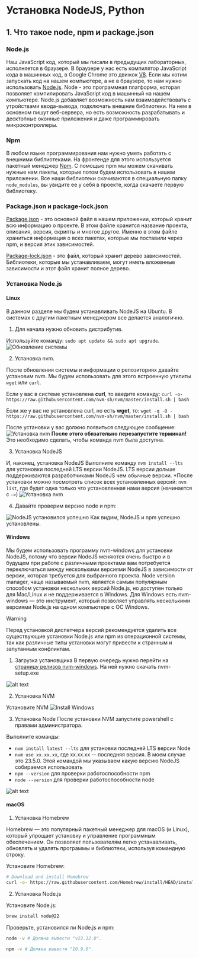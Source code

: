 # Установка NodeJS, Python

## 1. Что такое node, npm и package.json

### Node.js

Наш JavaScript код, который мы писали в предыдущих лабораторных, исполняется в браузере. В браузере у нас есть компилятор JavaScript кода в машинных код, в Google Chrome это движок [V8][v8]. Если мы хотим запускать код на нашем компьютере, а не в браузере, то нам нужно использовать [Node.js][node]. Node - это программная платформа, которая позволяет компилировать JavaScript код в машинный на нашем компьютере. Node.js добавляет возможность нам взаимодействовать с утройствами ввода-вывода, подключать внешние библиотеки. На нем в основном пишут веб-сервера, но есть возможность разрабатывать и десктопные оконные приложения и даже программировать микроконтроллеры.

### Npm

В любом языке программирования нам нужно уметь работать с внешними библиотеками. На фронтенде для этого используется пакетный менеджер [Npm][npm]. С помощью npm мы можем скачивать нужные нам пакеты, которые потом будем использовать в нашем приложении. Все наши библиотеки скачиваются в специальную папку `node_modules`, вы увидите ее у себя в проекте, когда скачаете первую библиотеку.

### Package.json и package-lock.json

[Package.json][package.json] - это основной файл в нашем приложении, который хранит всю информацию о проекте. В этом файле хранится название проекта, описания, версия, скрипты и многое другое. Именно в этом файле храниться информация о всех пакетах, которые мы поставили через npm, и версия этих зависимостей.

[Package-lock.json][package-lock.json] - это файл, который хранит дерево зависимостей. Библиотеки, которые мы устанавливаем, могут иметь вложенные зависимости и этот файл хранит полное дерево.

### Установка Node.js

#### Linux

В данном разделе мы будем устанавливать NodeJS на Ubuntu. В системах с другим пакетным менеджером все делается аналогично.

1. Для начала нужно обновить дистрибутив.

Используйте команду: `sudo apt update && sudo apt upgrade`.
![Обновление системы](image-3.png)

2. Установка nvm.

После обновления системы и информации о репозиториях давайте установим nvm. Мы будем использовать для этого встроенную утилиты `wget` или `curl`.

Если у вас в системе установлена **curl**, то введите команду:
`curl -o- https://raw.githubusercontent.com/nvm-sh/nvm/master/install.sh | bash`

Если же у вас не установлена curl, но есть **wget**, то:
`wget -q -O - https://raw.githubusercontent.com/nvm-sh/nvm/master/install.sh | bash`

После установки у вас должно появиться следующее сообщение:
![Установка nvm](image-1.png)
**После этого обязательно перезапустите терминал!** Это необходимо сделать, чтобы команда nvm была доступна.

3. Установка NodeJS

И, наконец, установка NodeJS
Выполните команду `nvm install --lts` для установки последней LTS версии NodeJS. LTS версии дольше поддерживаются разработчиками NodeJS чем обычные версии.
\*После установки можно посмотреть список всех установленных версий: `nvm list`, где будет одна только что установленная нами версия (начинается с `->`)
![Установка nvm](linux-node-install.gif)

4. Давайте проверим версию node и npm:

![NodeJS установился успешно](image-2.png)
Как видим, NodeJS и npm успешно установлены.

#### Windows

Мы будем использовать программу nvm-windows для установки NodeJS, потому что версии NodeJS меняются очень быстро и в будущем при работе с различными проектами вам потребуется переключаться между несколькими версиями NodeJS в зависимости от версии, которая требуется для выбранного проекта.
Node version manager, чаще называемый nvm, является самым популярным способом установки нескольких версий Node.js, но доступен только для Mac/Linux и не поддерживается в Windows. Для Windows есть nvm-windows — это инструмент, который позволяет управлять несколькими версиями Node.js на одном компьютере с ОС Windows.

> [!WARNING]
> Перед установкой диспетчера версий рекомендуется удалить все существующие установки Node.js или npm из операционной системы, так как различные типы установки могут привести к странным и запутанным конфликтам.

1. Загрузка установщика
   В первую очередь нужно перейти на [страницу релизов nvm-windows](https://github.com/coreybutler/nvm-windows/releases). На ней нужно скачать nvm-setup.exe

![alt text](image-4.png)

2. Установка NVM

Установите NVM
![Install Windows](win-node-install.gif)

3. Установка Node
   После установки NVM запустите powershell с правами администратора.

Выполните команды:

-   `nvm install latest --lts` для установки последней LTS версии Node
-   `nvm use xx.xx.xx`, где xx.xx.xx -- последняя версия. В моем случае это 23.5.0. Этой командой мы указываем какую версию NodeJS собираемся использовать
-   `npm --version` для проверки работоспособности npm
-   `node --version` для проверки работоспособности node

![alt text](image-5.png)

#### macOS

1. Установка Homebrew

Homebrew — это популярный пакетный менеджер для macOS (и Linux), который упрощает установку и управление программным обеспечением. Он позволяет пользователям легко устанавливать, обновлять и удалять программы и библиотеки, используя командную строку.

Установите Homebrew:

```sh
# Download and install Homebrew
curl -o- https://raw.githubusercontent.com/Homebrew/install/HEAD/install.sh | bash
```

2. Установка Node.js

Установите Node.js:

```sh
brew install node@22
```

Проверьте, установился ли Node.js и npm:

```sh
node -v # Должна вывести "v22.12.0".

npm -v # Должна вывести "10.9.0".
```

[v8]: https://v8.dev
[node]: https://nodejs.org
[package.json]: https://docs.npmjs.com/cli/v9/configuring-npmpackage-json
[package-lock.json]: https://docs.npmjs.com/cli/v9/configuring-npm/package-lock-json
[npm]: https://www.npmjs.com
